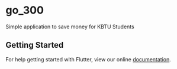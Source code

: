 # go_300

Simple application to save money for KBTU Students

## Getting Started

For help getting started with Flutter, view our online
[documentation](https://flutter.io/).
